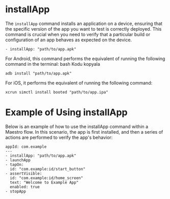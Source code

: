 # installApp
The `installApp` command installs an application on a device, ensuring that the specific version of the app you want to test is correctly deployed. This command is crucial when you need to verify that a particular build or configuration of an app behaves as expected on the device.

```
- installApp: "path/to/app.apk"
```
For Android, this command performs the equivalent of running the following command in the terminal:
bash
Kodu kopyala
```
adb install "path/to/app.apk"
```

For iOS, it performs the equivalent of running the following command:

```
xcrun simctl install booted "path/to/app.ipa"
```

# Example of Using installApp
Below is an example of how to use the installApp command within a Maestro flow. In this scenario, the app is first installed, and then a series of actions are performed to verify the app's behavior:

```
appId: com.example
---
- installApp: "path/to/app.apk"
- launchApp
- tapOn:
  id: "com.example:id/start_button"
- assertVisible:
  id: "com.example:id/home_screen"
  text: "Welcome to Example App"
  enabled: true
- stopApp
```